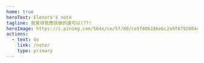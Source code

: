 ```yaml
---
home: true
heroText: Elenora's note
tagline: 我覺得我應該做的還可以(??!
heroImage: https://i.pinimg.com/564x/ce/5f/80/ce5f806186ebc2a9f8792084c7ce02da.jpg
actions:
  - text: Go
    link: /note/
    type: primary
---
```

